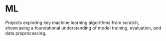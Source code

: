 # ML
Projects exploring key machine learning algorithms from scratch, showcasing a foundational understanding of model training, evaluation, and data preprocessing.
